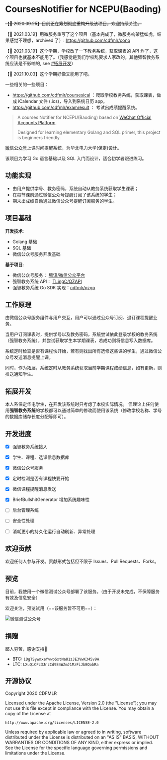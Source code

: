# CoursesNotifier for NCEPU(Baoding)

~~【📢 2020.09.25】目前正在筹划彻底重构升级该项目，欢迎持续关注。~~

【📢 2021.03.19】用微服务重写了这个项目（基本完成了，微服务构架猛如虎，结果感觉不理想，archived 了）: https://github.com/cdfmlr/cono

【📢 2021.03.19】这个学期，学校改了一下教务系统，获取课表的 API 炸了，这个项目也就基本不能用了。（我感觉是我们学校乱要求人家改的，其他强智教务系统应该是不影响的, see [#拓展开发](#拓展开发)）

【📢 2021.10.03】这个学期好像又能用了吧。

一些相关的一些项目：

- https://github.com/cdfmlr/coursesical ：爬取学校教务系统，获取课表，做成 iCalendar 文件 (.ics)，导入到系统日历 app。
- https://github.com/cdfmlr/examresult ： 考试出成绩提醒系统。

> A courses Notifier for NCEPU(Baoding) based on [WeChat Official Accounts Platform](https://developers.weixin.qq.com/doc/offiaccount/en/Getting_Started/Overview.html).
>
> Designed for learning elementary Golang and SQL primer, this project is beginners friendly.

[微信公众号](https://developers.weixin.qq.com/doc/offiaccount/Getting_Started/Overview.html)上课时间提醒系统，为华北电力大学(保定)设计。

该项目为学习 Go 语言基础以及 SQL 入门而设计，适合初学者跟进练习。

## 功能实现

* 由用户提供学号、教务密码，系统自动从教务系统获取学生课表；
* 在每节课前通过微信公众号提醒订阅了该系统的学生；
* 期末出成绩自动通过微信公众号提醒订阅服务的学生。

## 项目基础

**开发技术**:

* Golang 基础
* SQL 基础
* 微信公众号服务开发基础

**基于项目**:

* 微信公众号服务： [腾讯/微信公众平台](https://developers.weixin.qq.com/doc/offiaccount/Getting_Started/Overview.html)
* 强智教务系统 API： [TLingC/QZAPI](https://github.com/TLingC/QZAPI/)
* 强智教务系统 Go SDK 实现：[cdfmlr/qzgo](https://github.com/cdfmlr/qzgo)

## 工作原理

由微信公众号服务组件与用户交互，用户可以通过公众号订阅、退订课程提醒业务。

当用户订阅课表时，提供学号以及教务密码，系统尝试依此登录学校的教务系统（强智教务系统），并尝试获取学生本学期课表，若成功则将信息写入数据库。

系统定时检查是否有课程快开始，若有则找出所有选修这些课的学生，通过微信公众号发送消息提醒上课。

同时，作为拓展，系统定时从教务系统获取当前学期课程成绩信息，如有更新，则推送通知学生。

## 拓展开发

本人系保定华电学生，在开发该系统时只考虑了本校实际情况。
但理论上任何使用**强智教务系统**的学校都可以通过简单的修改而使用该系统（修改学校名称、学号的数据库储存长度分配等即可）。

## 开发进度

- [x] 强智教务系统接入
- [x] 学生、课程、选课信息数据库
- [x] 微信公众号服务
- [x] 定时检测是否有课程快要开始
- [x] 微信课程提醒消息发送
- [x] BriefBullshitGenerator 增加系统趣味性
- [ ] 后台管理系统
- [ ] 安全性处理
- [ ] 消耗更小的持久化运行自动刷新、异常处理


## 欢迎贡献

欢迎任何人参与开发。贡献形式包括但不限于 Issues、Pull Requests、Forks。

## 预览

目前，我使用一个微信测试公众号部署了该服务。（由于开发未完成，不保障服务有效及信息安全）

欢迎关注，预览试用（==该服务暂不可用==）：

![微信测试公众号](https://tva1.sinaimg.cn/large/00831rSTgy1gcghbukj3gj30ci0a0dh1.jpg)

## 捐赠

鄙人穷苦，感谢支持🙏

* BTC: `1DgTSywmxeYvwpSxtNaU1zJE3VwK345v9A`
* LTC: `LXuQiCFc3JnzCd984WZmJ1MzFiJbBQobRa`

## 开源协议

Copyright 2020 CDFMLR

Licensed under the Apache License, Version 2.0 (the "License");
you may not use this file except in compliance with the License.
You may obtain a copy of the License at

    http://www.apache.org/licenses/LICENSE-2.0

Unless required by applicable law or agreed to in writing, software
distributed under the License is distributed on an "AS IS" BASIS,
WITHOUT WARRANTIES OR CONDITIONS OF ANY KIND, either express or implied.
See the License for the specific language governing permissions and
limitations under the License.
